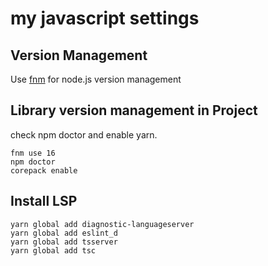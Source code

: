 # my javascript settings

## Version Management

Use [fnm](https://github.com/Schniz/fnm) for node.js version management


## Library version management in Project

check npm doctor and enable yarn.

```
fnm use 16
npm doctor
corepack enable
```

## Install LSP

```
yarn global add diagnostic-languageserver
yarn global add eslint_d
yarn global add tsserver 
yarn global add tsc
```

